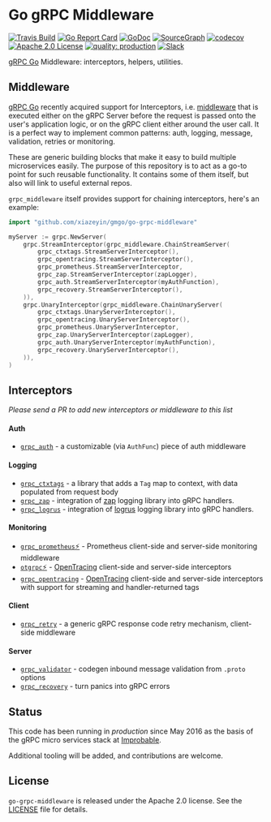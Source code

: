 # Go gRPC Middleware

[![Travis Build](https://travis-ci.org/grpc-ecosystem/go-grpc-middleware.svg?branch=master)](https://travis-ci.org/grpc-ecosystem/go-grpc-middleware)
[![Go Report Card](https://goreportcard.com/badge/github.com/grpc-ecosystem/go-grpc-middleware)](https://goreportcard.com/report/github.com/grpc-ecosystem/go-grpc-middleware)
[![GoDoc](http://img.shields.io/badge/GoDoc-Reference-blue.svg)](https://godoc.org/github.com/grpc-ecosystem/go-grpc-middleware)
[![SourceGraph](https://sourcegraph.com/github.com/grpc-ecosystem/go-grpc-middleware/-/badge.svg)](https://sourcegraph.com/github.com/grpc-ecosystem/go-grpc-middleware/?badge)
[![codecov](https://codecov.io/gh/grpc-ecosystem/go-grpc-middleware/branch/master/graph/badge.svg)](https://codecov.io/gh/grpc-ecosystem/go-grpc-middleware)
[![Apache 2.0 License](https://img.shields.io/badge/License-Apache%202.0-blue.svg)](LICENSE)
[![quality: production](https://img.shields.io/badge/quality-production-orange.svg)](#status)
[![Slack](slack.png)](https://join.slack.com/t/improbable-eng/shared_invite/enQtMzQ1ODcyMzQ5MjM4LWY5ZWZmNGM2ODc5MmViNmQ3ZTA3ZTY3NzQwOTBlMTkzZmIxZTIxODk0OWU3YjZhNWVlNDU3MDlkZGViZjhkMjc)

[gRPC Go](https://github.com/grpc/grpc-go) Middleware: interceptors, helpers, utilities.

## Middleware

[gRPC Go](https://github.com/grpc/grpc-go) recently acquired support for
Interceptors, i.e. [middleware](https://medium.com/@matryer/writing-middleware-in-golang-and-how-go-makes-it-so-much-fun-4375c1246e81#.gv7tdlghs) 
that is executed either on the gRPC Server before the request is passed onto the user's application logic, or on the gRPC client either around the user call. It is a perfect way to implement
common patterns: auth, logging, message, validation, retries or monitoring.

These are generic building blocks that make it easy to build multiple microservices easily.
The purpose of this repository is to act as a go-to point for such reusable functionality. It contains
some of them itself, but also will link to useful external repos.

`grpc_middleware` itself provides support for chaining interceptors, here's an example:

```go
import "github.com/xiazeyin/gmgo/go-grpc-middleware"

myServer := grpc.NewServer(
    grpc.StreamInterceptor(grpc_middleware.ChainStreamServer(
        grpc_ctxtags.StreamServerInterceptor(),
        grpc_opentracing.StreamServerInterceptor(),
        grpc_prometheus.StreamServerInterceptor,
        grpc_zap.StreamServerInterceptor(zapLogger),
        grpc_auth.StreamServerInterceptor(myAuthFunction),
        grpc_recovery.StreamServerInterceptor(),
    )),
    grpc.UnaryInterceptor(grpc_middleware.ChainUnaryServer(
        grpc_ctxtags.UnaryServerInterceptor(),
        grpc_opentracing.UnaryServerInterceptor(),
        grpc_prometheus.UnaryServerInterceptor,
        grpc_zap.UnaryServerInterceptor(zapLogger),
        grpc_auth.UnaryServerInterceptor(myAuthFunction),
        grpc_recovery.UnaryServerInterceptor(),
    )),
)
```

## Interceptors

*Please send a PR to add new interceptors or middleware to this list*

#### Auth
   * [`grpc_auth`](auth) - a customizable (via `AuthFunc`) piece of auth middleware 

#### Logging
   * [`grpc_ctxtags`](tags/) - a library that adds a `Tag` map to context, with data populated from request body
   * [`grpc_zap`](logging/zap/) - integration of [zap](https://github.com/uber-go/zap) logging library into gRPC handlers.
   * [`grpc_logrus`](logging/logrus/) - integration of [logrus](https://github.com/sirupsen/logrus) logging library into gRPC handlers.


#### Monitoring
   * [`grpc_prometheus`⚡](https://github.com/grpc-ecosystem/go-grpc-prometheus) - Prometheus client-side and server-side monitoring middleware
   * [`otgrpc`⚡](https://github.com/grpc-ecosystem/grpc-opentracing/tree/master/go/otgrpc) - [OpenTracing](http://opentracing.io/) client-side and server-side interceptors
   * [`grpc_opentracing`](tracing/opentracing) - [OpenTracing](http://opentracing.io/) client-side and server-side interceptors with support for streaming and handler-returned tags

#### Client
   * [`grpc_retry`](retry/) - a generic gRPC response code retry mechanism, client-side middleware

#### Server
   * [`grpc_validator`](validator/) - codegen inbound message validation from `.proto` options
   * [`grpc_recovery`](recovery/) - turn panics into gRPC errors


## Status

This code has been running in *production* since May 2016 as the basis of the gRPC micro services stack at [Improbable](https://improbable.io).

Additional tooling will be added, and contributions are welcome.

## License

`go-grpc-middleware` is released under the Apache 2.0 license. See the [LICENSE](LICENSE) file for details.
